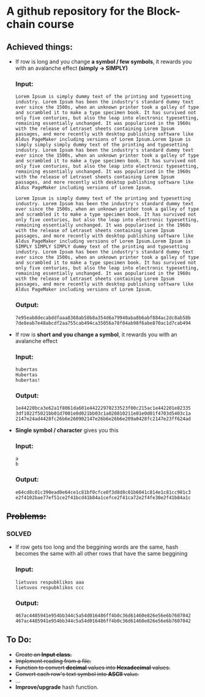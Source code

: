 # A github repository for the Block-chain course

## Achieved things:

- If row is long and you change **a symbol / few symbols**, it rewards you with an avalanche effect **(simply -> SIMPLY)**<br>

    ### Input:
    
    ```console
  Lorem Ipsum is simply dummy text of the printing and typesetting industry. Lorem Ipsum has been the industry's standard dummy text ever since the 1500s, when an unknown printer took a galley of type and scrambled it to make a type specimen book. It has survived not only five centuries, but also the leap into electronic typesetting, remaining essentially unchanged. It was popularised in the 1960s with the release of Letraset sheets containing Lorem Ipsum passages, and more recently with desktop publishing software like Aldus PageMaker including versions of Lorem Ipsum.Lorem Ipsum is simply simply simply dummy text of the printing and typesetting industry. Lorem Ipsum has been the industry's standard dummy text ever since the 1500s, when an unknown printer took a galley of type and scrambled it to make a type specimen book. It has survived not only five centuries, but also the leap into electronic typesetting, remaining essentially unchanged. It was popularised in the 1960s with the release of Letraset sheets containing Lorem Ipsum passages, and more recently with desktop publishing software like Aldus PageMaker including versions of Lorem Ipsum.

  Lorem Ipsum is simply dummy text of the printing and typesetting industry. Lorem Ipsum has been the industry's standard dummy text ever since the 1500s, when an unknown printer took a galley of type and scrambled it to make a type specimen book. It has survived not only five centuries, but also the leap into electronic typesetting, remaining essentially unchanged. It was popularised in the 1960s with the release of Letraset sheets containing Lorem Ipsum passages, and more recently with desktop publishing software like Aldus PageMaker including versions of Lorem Ipsum.Lorem Ipsum is SIMPLY SIMPLY SIMPLY dummy text of the printing and typesetting industry. Lorem Ipsum has been the industry's standard dummy text ever since the 1500s, when an unknown printer took a galley of type and scrambled it to make a type specimen book. It has survived not only five centuries, but also the leap into electronic typesetting, remaining essentially unchanged. It was popularised in the 1960s with the release of Letraset sheets containing Lorem Ipsum passages, and more recently with desktop publishing software like Aldus PageMaker including versions of Lorem Ipsum.
    ```
    
    ### Output:
    
    ```console
    7e95eab8decabddfaaa8368ab58b8a354d6a79940aba8b6abf884ac2dc8ab58b
    7de8eab7e48abcdf2aa755cab494ca35056a78f04ab98f6abe870ac1d7cab494
    ```

- If row is **short and you change a symbol**, it rewards you with an avalanche effect<br>

     ### Input:

     ```console
     hubertas
     Hubertas
     hubertas!
     ```

     ### Output:
     
     ```console
     1e44220bca3e62a1f8061da601e44222970233523f00c215ac1e442201e82335
     3df1022f5021bb01d7001e0d021bb03c1a020810211e01e0d01f4703d5403c1a
     2147e24ad4428fc26b6e260902147e26b6e26b6e209a0428fc2147e23ff624ad
     ```

- **Single symbol / character** gives you this

    ### Input:

    ```console
    a
    b
    ```
    
    ### Output:

    ```console
    e64cd8c01c390ead0e64ce1c81bf0cfce0f3d8d8c01b6041c814e1c81cc981c3
    e2f4102bae77ef51ce2f41bcd41b84a1cefce2f41ca72e2f4fe30e2f41b84a1c
    ```

## ~~Problems:~~

### SOLVED

- If row gets too long and the beggining words are the same, hash becomes the same with all other rows that have the same beggining<br>

    ### Input:
    
    ```console
    lietuvos respubklikos aaa
    lietuvos respubklikos ccc
    ```
    ### Output:
    ```
    467ac4485941e954bb344c5a54d016486ff4b0c36d61460e826e56e6b7607042
    467ac4485941e954bb344c5a54d016486ff4b0c36d61460e826e56e6b7607042
    ```
    
## To Do:

- ~~Create an **Input class.**~~
- ~~Implement reading from a file.~~
- ~~Function to convert **decimal** values into **Hexadecimal** values.~~
- ~~Convert each row's text symbol into **ASCII** value.~~
- ...
- **Improve/upgrade** hash function.
